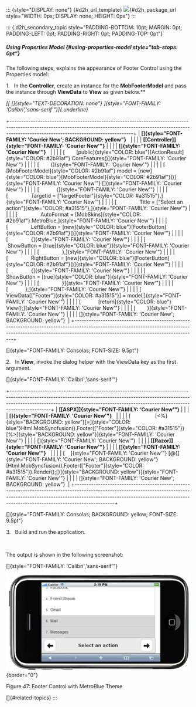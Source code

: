 ::: {style="DISPLAY: none"}
[](ms-xhelp:///?Id=d2h_url_template){#d2h_url_template} ![](!package_url!){#d2h_package_url style="WIDTH: 0px; DISPLAY: none; HEIGHT: 0px"}
:::

::: {.d2h_secondary_topic style="PADDING-BOTTOM: 10pt; MARGIN: 0pt; PADDING-LEFT: 0pt; PADDING-RIGHT: 0pt; PADDING-TOP: 0pt"}
##### Using Properties Model {#using-properties-model style="tab-stops: 0pt"}

The following steps, explains the appearance of Footer Control using the Properties model:

1.   In the **Controller**, create an instance for the **MobFooterModel** and pass the instance through **ViewData** to **View** as given below.**

*[[ []{style="TEXT-DECORATION: none"} ]{style="FONT-FAMILY: 'Calibri','sans-serif'"}]{.underline}*  

+----------------------------------------------------------------------------------------------------------------------------------------------------------------------------------------------------------------+
| **[]{style="FONT-FAMILY: 'Courier New'; BACKGROUND: yellow"}**                                                                                                                                                 |
|                                                                                                                                                                                                                |
| **[\[Controller\]]{style="FONT-FAMILY: 'Courier New'"}**                                                                                                                                                       |
|                                                                                                                                                                                                                |
| **[]{style="FONT-FAMILY: 'Courier New'"}**                                                                                                                                                                     |
|                                                                                                                                                                                                                |
| [        [public]{style="COLOR: blue"}[ActionResult]{style="COLOR: #2b91af"} CoreFeatures()]{style="FONT-FAMILY: 'Courier New'"}                                                                               |
|                                                                                                                                                                                                                |
| [        {]{style="FONT-FAMILY: 'Courier New'"}                                                                                                                                                                |
|                                                                                                                                                                                                                |
| [            [MobFooterModel]{style="COLOR: #2b91af"} model = [new]{style="COLOR: blue"}[MobFooterModel]{style="COLOR: #2b91af"}()]{style="FONT-FAMILY: 'Courier New'"} []{style="FONT-FAMILY: 'Courier New'"} |
|                                                                                                                                                                                                                |
| [            {]{style="FONT-FAMILY: 'Courier New'"}                                                                                                                                                            |
|                                                                                                                                                                                                                |
| [                TargetId = [\"targetFooter\"]{style="COLOR: #a31515"},]{style="FONT-FAMILY: 'Courier New'"}                                                                                                   |
|                                                                                                                                                                                                                |
| [                Title = [\"Select an action\"]{style="COLOR: #a31515"},]{style="FONT-FAMILY: 'Courier New'"}                                                                                                  |
|                                                                                                                                                                                                                |
| [                AutoFormat = [MobSkins]{style="COLOR: #2b91af"}.MetroBlue,]{style="FONT-FAMILY: 'Courier New'"}                                                                                               |
|                                                                                                                                                                                                                |
| [                LeftButton = [new]{style="COLOR: blue"}[FooterButton]{style="COLOR: #2b91af"}()]{style="FONT-FAMILY: 'Courier New'"}                                                                          |
|                                                                                                                                                                                                                |
| [                {]{style="FONT-FAMILY: 'Courier New'"}                                                                                                                                                        |
|                                                                                                                                                                                                                |
| [                    ShowButton = [true]{style="COLOR: blue"}]{style="FONT-FAMILY: 'Courier New'"}                                                                                                             |
|                                                                                                                                                                                                                |
| [                },]{style="FONT-FAMILY: 'Courier New'"}                                                                                                                                                       |
|                                                                                                                                                                                                                |
| [                RightButton = [new]{style="COLOR: blue"}[FooterButton]{style="COLOR: #2b91af"}()]{style="FONT-FAMILY: 'Courier New'"}                                                                         |
|                                                                                                                                                                                                                |
| [                {]{style="FONT-FAMILY: 'Courier New'"}                                                                                                                                                        |
|                                                                                                                                                                                                                |
| [                    ShowButton = [true]{style="COLOR: blue"}]{style="FONT-FAMILY: 'Courier New'"}                                                                                                             |
|                                                                                                                                                                                                                |
| [                }]{style="FONT-FAMILY: 'Courier New'"}                                                                                                                                                        |
|                                                                                                                                                                                                                |
| [            };]{style="FONT-FAMILY: 'Courier New'"}                                                                                                                                                           |
|                                                                                                                                                                                                                |
| [            ViewData\[[\"Footer\"]{style="COLOR: #a31515"}\] = model;]{style="FONT-FAMILY: 'Courier New'"}                                                                                                    |
|                                                                                                                                                                                                                |
| [            [return]{style="COLOR: blue"} View();]{style="FONT-FAMILY: 'Courier New'"}                                                                                                                        |
|                                                                                                                                                                                                                |
| [        }]{style="FONT-FAMILY: 'Courier New'"}                                                                                                                                                                |
|                                                                                                                                                                                                                |
| []{style="FONT-FAMILY: 'Courier New'; BACKGROUND: yellow"}                                                                                                                                                     |
+----------------------------------------------------------------------------------------------------------------------------------------------------------------------------------------------------------------+

[]{style="FONT-FAMILY: Consolas; FONT-SIZE: 9.5pt"} 

2.   In **View**, invoke the dialog helper with the ViewData key as the first argument.

[]{style="FONT-FAMILY: 'Calibri','sans-serif'"} 

+-----------------------------------------------------------------------------------------------------------------------------------------------------------------------------------------------------------------------------------------------------------+
| **[\[ASPX\]]{style="FONT-FAMILY: 'Courier New'"}**                                                                                                                                                                                                        |
|                                                                                                                                                                                                                                                           |
| **[]{style="FONT-FAMILY: 'Courier New'"}**                                                                                                                                                                                                                |
|                                                                                                                                                                                                                                                           |
| [                 [\<%]{style="BACKGROUND: yellow"}[=]{style="COLOR: blue"}Html.MobSyncfusion().Footer([\"Footer\"]{style="COLOR: #a31515"})[%\>]{style="BACKGROUND: yellow"}]{style="FONT-FAMILY: 'Courier New'"}                                        |
|                                                                                                                                                                                                                                                           |
| []{style="FONT-FAMILY: 'Courier New'"}                                                                                                                                                                                                                    |
|                                                                                                                                                                                                                                                           |
| **[\[Razor\]]{style="FONT-FAMILY: 'Courier New'"}**                                                                                                                                                                                                       |
|                                                                                                                                                                                                                                                           |
| **[]{style="FONT-FAMILY: 'Courier New'"}**                                                                                                                                                                                                                |
|                                                                                                                                                                                                                                                           |
| [    ]{style="FONT-FAMILY: 'Courier New'"} [\@{]{style="FONT-FAMILY: 'Courier New'; BACKGROUND: yellow"} [Html.MobSyncfusion().Footer([\"Footer\"]{style="COLOR: #a31515"}).Render();[}]{style="BACKGROUND: yellow"}]{style="FONT-FAMILY: 'Courier New'"} |
|                                                                                                                                                                                                                                                           |
| []{style="FONT-FAMILY: 'Courier New'; BACKGROUND: yellow"}                                                                                                                                                                                                |
+-----------------------------------------------------------------------------------------------------------------------------------------------------------------------------------------------------------------------------------------------------------+

[]{style="FONT-FAMILY: Consolas; BACKGROUND: yellow; FONT-SIZE: 9.5pt"} 

3.   Build and run the application.

 

The output is shown in the following screenshot:

[]{style="FONT-FAMILY: 'Calibri','sans-serif'"} 

![](ImagesExt/image103_121.jpg){border="0"}

Figure 47: Footer Control with MetroBlue Theme

[]{#related-topics}
:::
